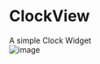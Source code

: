 # ClockView <br>
A simple Clock Widget<br>
![image](https://github.com/HirayClay/ClockView/app/static/ss.gif "still poor picture quality")
